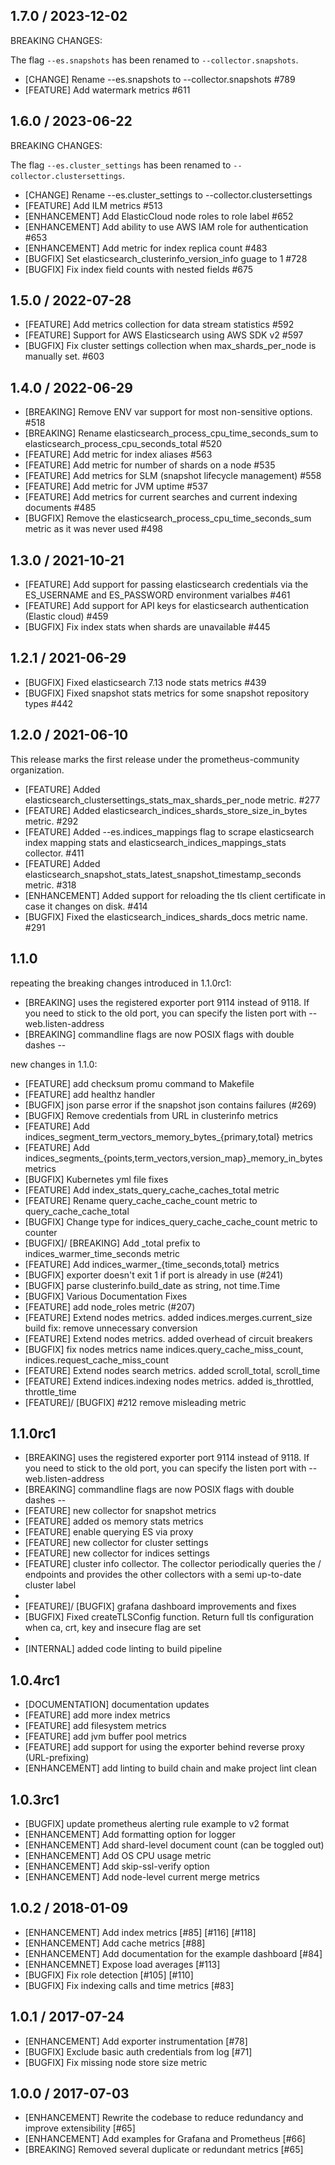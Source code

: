 ## 1.7.0 / 2023-12-02

BREAKING CHANGES:

The flag `--es.snapshots` has been renamed to `--collector.snapshots`.

* [CHANGE] Rename --es.snapshots to --collector.snapshots #789
* [FEATURE] Add watermark metrics #611

## 1.6.0 / 2023-06-22

BREAKING CHANGES:

The flag `--es.cluster_settings` has been renamed to `--collector.clustersettings`.

* [CHANGE] Rename --es.cluster_settings to --collector.clustersettings
* [FEATURE] Add ILM metrics #513
* [ENHANCEMENT] Add ElasticCloud node roles to role label #652
* [ENHANCEMENT] Add ability to use AWS IAM role for authentication #653
* [ENHANCEMENT] Add metric for index replica count #483
* [BUGFIX] Set elasticsearch_clusterinfo_version_info guage to 1 #728
* [BUGFIX] Fix index field counts with nested fields #675


## 1.5.0 / 2022-07-28

* [FEATURE] Add metrics collection for data stream statistics #592
* [FEATURE] Support for AWS Elasticsearch using AWS SDK v2 #597
* [BUGFIX] Fix cluster settings collection when max_shards_per_node is manually set. #603

## 1.4.0 / 2022-06-29

* [BREAKING] Remove ENV var support for most non-sensitive options. #518
* [BREAKING] Rename elasticsearch_process_cpu_time_seconds_sum to elasticsearch_process_cpu_seconds_total #520
* [FEATURE] Add metric for index aliases #563
* [FEATURE] Add metric for number of shards on a node #535
* [FEATURE] Add metrics for SLM (snapshot lifecycle management) #558
* [FEATURE] Add metric for JVM uptime #537
* [FEATURE] Add metrics for current searches and current indexing documents #485
* [BUGFIX] Remove the elasticsearch_process_cpu_time_seconds_sum metric as it was never used #498

## 1.3.0 / 2021-10-21

* [FEATURE] Add support for passing elasticsearch credentials via the ES_USERNAME and ES_PASSWORD environment varialbes #461
* [FEATURE] Add support for API keys for elasticsearch authentication (Elastic cloud) #459
* [BUGFIX] Fix index stats when shards are unavailable #445

## 1.2.1 / 2021-06-29

* [BUGFIX] Fixed elasticsearch 7.13 node stats metrics #439
* [BUGFIX] Fixed snapshot stats metrics for some snapshot repository types #442

## 1.2.0 / 2021-06-10

This release marks the first release under the prometheus-community organization.

* [FEATURE] Added elasticsearch_clustersettings_stats_max_shards_per_node metric. #277
* [FEATURE] Added elasticsearch_indices_shards_store_size_in_bytes metric. #292
* [FEATURE] Added --es.indices_mappings flag to scrape elasticsearch index mapping stats and elasticsearch_indices_mappings_stats collector. #411
* [FEATURE] Added elasticsearch_snapshot_stats_latest_snapshot_timestamp_seconds metric. #318
* [ENHANCEMENT] Added support for reloading the tls client certificate in case it changes on disk. #414
* [BUGFIX] Fixed the elasticsearch_indices_shards_docs metric name. #291

## 1.1.0

repeating the breaking changes introduced in 1.1.0rc1:
* [BREAKING] uses the registered exporter port 9114 instead of 9118. If you need to stick to the old port, you can specify the listen port with --web.listen-address
* [BREAKING] commandline flags are now POSIX flags with double dashes --

new changes in 1.1.0:
* [FEATURE] add checksum promu command to Makefile
* [FEATURE] add healthz handler
* [BUGFIX] json parse error if the snapshot json contains failures (#269)
* [BUGFIX] Remove credentials from URL in clusterinfo metrics
* [FEATURE] Add indices_segment_term_vectors_memory_bytes_{primary,total} metrics
* [FEATURE] Add indices_segments_{points,term_vectors,version_map}_memory_in_bytes metrics
* [BUGFIX] Kubernetes yml file fixes
* [FEATURE] Add index_stats_query_cache_caches_total metric
* [FEATURE] Rename query_cache_cache_count metric to query_cache_cache_total
* [BUGFIX] Change type for indices_query_cache_cache_count metric to counter
* [BUGFIX]/ [BREAKING] Add _total prefix to indices_warmer_time_seconds metric
* [FEATURE] Add indices_warmer_{time_seconds,total} metrics
* [BUGFIX] exporter doesn't exit 1 if port is already in use (#241)
* [BUGFIX] parse clusterinfo.build_date as string, not time.Time
* [BUGFIX] Various Documentation Fixes
* [FEATURE] add node_roles metric (#207)
* [FEATURE] Extend nodes metrics. added indices.merges.current_size
build fix: remove unnecessary conversion
* [FEATURE] Extend nodes metrics. added overhead of circuit breakers
* [BUGFIX] fix nodes metrics name indices.query_cache_miss_count, indices.request_cache_miss_count
* [FEATURE] Extend nodes search metrics. added scroll_total, scroll_time
* [FEATURE] Extend indices.indexing nodes metrics. added is_throttled, throttle_time
* [FEATURE]/ [BUGFIX] #212 remove misleading metric

## 1.1.0rc1

* [BREAKING] uses the registered exporter port 9114 instead of 9118. If you need to stick to the old port, you can specify the listen port with --web.listen-address
* [BREAKING] commandline flags are now POSIX flags with double dashes --
* [FEATURE] new collector for snapshot metrics
* [FEATURE] added os memory stats metrics
* [FEATURE] enable querying ES via proxy
* [FEATURE] new collector for cluster settings
* [FEATURE] new collector for indices settings
* [FEATURE] cluster info collector. The collector periodically queries the / endpoints and provides the other collectors with a semi up-to-date cluster label
*
* [FEATURE]/ [BUGFIX] grafana dashboard improvements and fixes
* [BUGFIX] Fixed createTLSConfig function. Return full tls configuration when ca, crt, key and insecure flag are set
*
* [INTERNAL] added code linting to build pipeline

## 1.0.4rc1

* [DOCUMENTATION] documentation updates
* [FEATURE] add more index metrics
* [FEATURE] add filesystem metrics
* [FEATURE] add jvm buffer pool metrics
* [FEATURE] add support for using the exporter behind reverse proxy (URL-prefixing)
* [ENHANCEMENT] add linting to build chain and make project lint clean

## 1.0.3rc1

* [BUGFIX] update prometheus alerting rule example to v2 format
* [ENHANCEMENT] Add formatting option for logger
* [ENHANCEMENT] Add shard-level document count (can be toggled out)
* [ENHANCEMENT] Add OS CPU usage metric
* [ENHANCEMENT] Add skip-ssl-verify option
* [ENHANCEMENT] Add node-level current merge metrics

## 1.0.2 / 2018-01-09

* [ENHANCEMENT] Add index metrics [#85] [#116] [#118]
* [ENHANCEMENT] Add cache metrics [#88]
* [ENHANCEMENT] Add documentation for the example dashboard [#84]
* [ENHANCEMNET] Expose load averages [#113]
* [BUGFIX] Fix role detection [#105] [#110]
* [BUGFIX] Fix indexing calls and time metrics [#83]

## 1.0.1 / 2017-07-24

* [ENHANCEMENT] Add exporter instrumentation [#78]
* [BUGFIX] Exclude basic auth credentials from log [#71]
* [BUGFIX] Fix missing node store size metric

## 1.0.0 / 2017-07-03

* [ENHANCEMENT] Rewrite the codebase to reduce redundancy and improve extensibility [#65]
* [ENHANCEMENT] Add examples for Grafana and Prometheus [#66]
* [BREAKING] Removed several duplicate or redundant metrics [#65]
